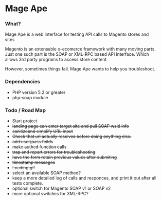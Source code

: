 Mage Ape
========

### What?

Mage Ape is a web interface for testing API calls to Magento stores and sites

Magento is an extensable e-ecomerce framework with many moving parts. Just one such part is the SOAP or XML-RPC based API interface. Which allows 3rd party programs to access store content.

However, sometimes things fail. Mage Ape wants to help you troubleshoot.

### Dependencies

* PHP version 5.2 or greater
* php-soap module


### Todo / Road Map

* ~~Start project~~
* ~~landing page can enter target site and pull SOAP wsld info~~
* ~~sanitizeand simplify URL input~~
* ~~Check that url actually resolves before doing anything else.~~
* ~~add user/pass feilds~~
* ~~make authed function calls~~
* ~~trap and report errors for troubleshooting~~
* ~~have the form retain previous values after submiting~~
* ~~timestamp messages~~
* ~~Loading gif~~
* select an available SOAP method?
* keep a more detailed log of calls and responces, and print it out after all tests complete.
* optional switch for Magento SOAP v1 or SOAP v2
* more optional switches for XML-RPC?
